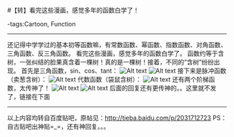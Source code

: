 #【转】看完这些漫画，感觉多年的函数白学了！

-tags:Cartoon, Function

----

还记得中学学过的基本初等函数嘛，有常数函数、幂函数、指数函数、对角函数、三角函数、反三角函数。
看完这些漫画，感觉多年的函数白学了。
函数约等于含树，一张纠结的脸果真含着一棵树！真的是一棵树！接着，不同的“含树”纷纷出现。
首先是三角函数，sin、cos、tant：
![Alt text](http://ww4.sinaimg.cn/large/a74ecc4cjw1dzm9u6ek9jj.jpg)
![Alt text](http://ww1.sinaimg.cn/large/a74e55b4jw1dzm9vma6bwj.jpg)
接下来是脉冲函数（卖葱含树）：
![Alt text](http://ww3.sinaimg.cn/large/a74ecc4cjw1dzm9w8ogz2j.jpg)
代数函数（袋鼠含树）：
![Alt text](http://ww4.sinaimg.cn/large/a74eed94jw1dzm9wqctb4j.jpg)
还有两个阶梯函数，太传神了！
![Alt text](http://ww4.sinaimg.cn/large/a74e55b4jw1dzm9x0pf6xj.jpg)
![Alt text](http://ww1.sinaimg.cn/large/a74ecc4cjw1dzm9xbalf0j.jpg)
后面的回复还有更传神的。。这里就不发了，链接在下面
***
以上内容均转自百度贴吧，原帖见：http://tieba.baidu.com/p/2031712723
PS：自古贴吧出神贴=_=，还有神回复。。。